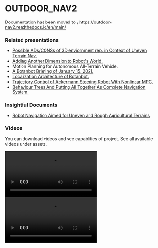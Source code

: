 # OUTDOOR_NAV2

Documentation has been moved to ; https://outdoor-nav2.readthedocs.io/en/main/
 
### Related presentations
* [Possible ADs/CONSs of 3D enviornment rep. in Context of Uneven Terrain Nav.](assets/presentation_0.pdf)
* [Adding Another Dimension to Robot's World.](assets/presentation_1.pdf)
* [Motion Planning for Autonomous All-Terrain Vehicle.](assets/presentation_2.pdf)
* [A Botanbot Briefing of January 15, 2021.](assets/presentation_3.pdf)
* [Localization Architecture of Botanbot.](assets/presentation_4.pdf)
* [Trajectory Control of Ackermann Steering Robot With Nonlinear MPC.](assets/presentation_5.pdf)
* [Behaviour Trees And Putting All Together As Complete Navigation System.](assets/presentation_6.pdf)

### Insightful Documents
* [Robot Navigation Aimed for Uneven and Rough Agricultural Terrains](assets/prposal.pdf)

### Videos 

You can download videos and see capablities of project. See all available videos under assets.

![MPC following a Trajectory](assets/mpc_3.mp4)
![Full Navigation using Behaviour Trees](assets/navigation_in_action.mp4)

